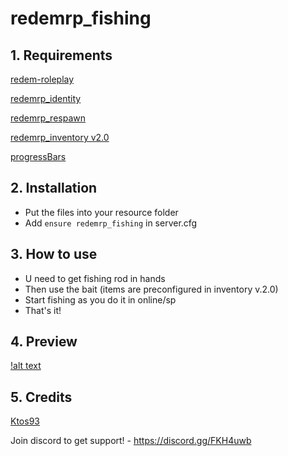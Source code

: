 # redemrp_fishing

## 1. Requirements

[redem-roleplay](https://github.com/RedEM-RP/redem_roleplay/)

[redemrp_identity](https://github.com/RedEM-RP/redemrp_identity/)

[redemrp_respawn](https://github.com/RedEM-RP/redemrp_respawn/)

[redemrp_inventory v2.0](https://github.com/RedEM-RP/redemrp_inventory/releases/tag/2.0.0)

[progressBars](https://github.com/PokeSerGG/progressBars)

## 2. Installation
- Put the files into your resource folder
- Add ```ensure redemrp_fishing``` in server.cfg

## 3. How to use
- U need to get fishing rod in hands
- Then use the bait (items are preconfigured in inventory v.2.0)
- Start fishing as you do it in online/sp
- That's it!

## 4. Preview
[!alt text](https://streamable.com/jn0ybn)

## 5. Credits
[Ktos93](http://github.com/Ktos93)


Join discord to get support! - https://discord.gg/FKH4uwb
